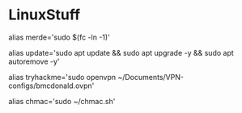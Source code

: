 # LinuxStuff
alias merde='sudo $(fc -ln -1)'

alias update='sudo apt update && sudo apt upgrade -y && sudo apt autoremove -y'

alias tryhackme='sudo openvpn ~/Documents/VPN-configs/bmcdonald.ovpn'

alias chmac='sudo ~/chmac.sh'
